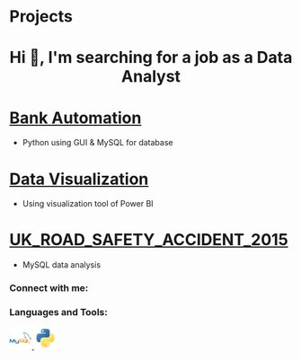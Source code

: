 # Projects

<h1 align="center">Hi 👋, I'm searching for a job as a Data Analyst</h1>


# [Bank Automation](https://github.com/ramansingh489/Projects/tree/main/Bank_automation)
- Python using GUI & MySQL for database 

# [Data Visualization](https://github.com/ramansingh489/Projects/tree/main/Data%20Visualization)
- Using visualization tool of Power BI 

# [UK_ROAD_SAFETY_ACCIDENT_2015](https://github.com/ramansingh489/Projects/tree/main/UK_ROAD_SAFETY_ACCIDENT_2015)
- MySQL data analysis 

<h3 align="left">Connect with me:</h3>
<p align="left">
</p>

<h3 align="left">Languages and Tools:</h3>
<p align="left"> <a href="https://www.mysql.com/" target="_blank" rel="noreferrer"> <img src="https://raw.githubusercontent.com/devicons/devicon/master/icons/mysql/mysql-original-wordmark.svg" alt="mysql" width="40" height="40"/> </a> <a href="https://www.python.org" target="_blank" rel="noreferrer"> <img src="https://raw.githubusercontent.com/devicons/devicon/master/icons/python/python-original.svg" alt="python" width="40" height="40"/> </a> </p>
